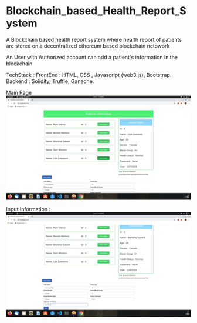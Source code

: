 # Blockchain_based_Health_Report_System
A Blockchain based health report system where health report of patients are stored on a decentralized ethereum based blockchain netowork

An User with Authorized account can add a patient's information in the blockchain

TechStack : 
          FrontEnd : HTML, CSS , Javascript (web3.js), Bootstrap.
          Backend : Solidity, Truffle, Ganache.

Main Page
![Main Page](https://github.com/vivek31999/Blockchain_based_Health_Report_System/blob/master/ScreenShots/main.png
)

Input Information :
![Input](https://github.com/vivek31999/Blockchain_based_Health_Report_System/blob/master/ScreenShots/input.png
)
